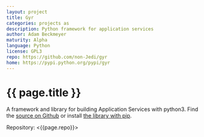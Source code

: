 ```yaml
---
layout: project
title: Gyr
categories: projects as
description: Python framework for application services
author: Adam Beckmeyer
maturity: Alpha
language: Python
license: GPL3
repo: https://github.com/non-Jedi/gyr
home: https://pypi.python.org/pypi/gyr
---
```


# {{ page.title }}
A framework and library for building Application Services with python3. Find the
[source on Github](https://github.com/non-Jedi/gyr) or install [the library with
pip](https://pypi.python.org/pypi/gyr).

Repository: <{{page.repo}}>
